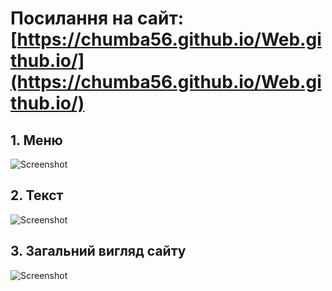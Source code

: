 # Посилання на сайт: [https://chumba56.github.io/Web.github.io/](https://chumba56.github.io/Web.github.io/)
## 1. Меню
![Screenshot](https://github.com/user-attachments/assets/28ae2733-0b44-4924-a4d8-b8c593b561e8)
## 2. Текст
![Screenshot](https://github.com/user-attachments/assets/41723cdf-16ca-47cb-8bc3-96c8c07f7ea5)
## 3. Загальний вигляд сайту
![Screenshot](https://github.com/user-attachments/assets/484ef37e-ee8f-40c4-aabd-94a370c4c1d8)

